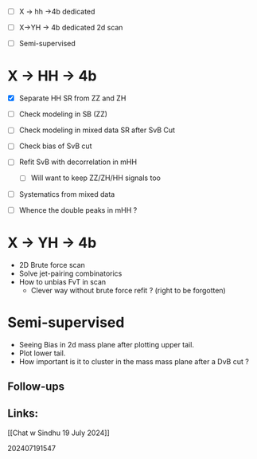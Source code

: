 - [ ] X -> hh ->4b dedicated
- [ ] X->YH -> 4b dedicated 2d scan
- [ ] Semi-supervised


# X → HH → 4b
- [x] Separate HH SR from ZZ and ZH
- [ ] Check modeling in SB (ZZ)
- [ ] Check modeling in mixed data SR after SvB Cut
- [ ] Check bias of SvB cut
- [ ] Refit SvB with decorrelation in mHH
	- [ ] Will want to keep ZZ/ZH/HH signals too 
- [ ] Systematics from mixed data
- [ ] Whence the double peaks in mHH ? 


# X → YH → 4b
- 2D Brute force scan
- Solve jet-pairing combinatorics 
- How to unbias FvT in scan 
	- Clever way without brute force refit ? (right to be forgotten)



# Semi-supervised

- Seeing Bias in 2d mass plane after plotting upper tail. 
- Plot lower tail.
- How important is it to cluster in the mass mass plane after a DvB cut ?

## Follow-ups


## Links: 
[[Chat w Sindhu 19 July 2024]]



202407191547

